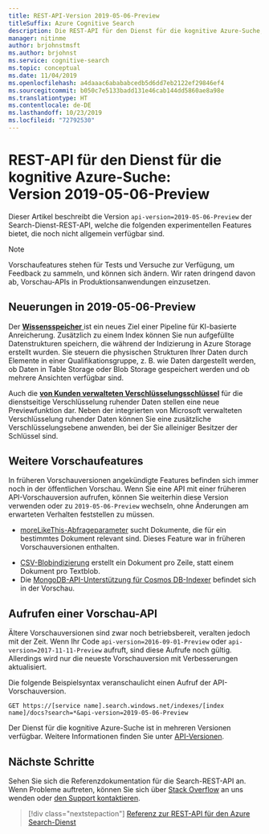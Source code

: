 ```yaml
---
title: REST-API-Version 2019-05-06-Preview
titleSuffix: Azure Cognitive Search
description: Die REST-API für den Dienst für die kognitive Azure-Suche, Version 2019-05-06-Preview, beinhaltet experimentelle Features wie Wissensspeicher und von Kunden verwaltete Verschlüsselungsschlüssel.
manager: nitinme
author: brjohnstmsft
ms.author: brjohnst
ms.service: cognitive-search
ms.topic: conceptual
ms.date: 11/04/2019
ms.openlocfilehash: a4daaac6abababcedb5d6dd7eb2122ef29846ef4
ms.sourcegitcommit: b050c7e5133badd131e46cab144dd5860ae8a98e
ms.translationtype: HT
ms.contentlocale: de-DE
ms.lasthandoff: 10/23/2019
ms.locfileid: "72792530"
---
```

# <a name="azure-cognitive-search-service-rest-api-version-2019-05-06-preview"></a>REST-API für den Dienst für die kognitive Azure-Suche: Version 2019-05-06-Preview

Dieser Artikel beschreibt die Version `api-version=2019-05-06-Preview` der Search-Dienst-REST-API, welche die folgenden experimentellen Features bietet, die noch nicht allgemein verfügbar sind.

> [!NOTE]
> Vorschaufeatures stehen für Tests und Versuche zur Verfügung, um Feedback zu sammeln, und können sich ändern. Wir raten dringend davon ab, Vorschau-APIs in Produktionsanwendungen einzusetzen.


## <a name="new-in-2019-05-06-preview"></a>Neuerungen in 2019-05-06-Preview

Der [**Wissensspeicher** ](knowledge-store-concept-intro.md) ist ein neues Ziel einer Pipeline für KI-basierte Anreicherung. Zusätzlich zu einem Index können Sie nun aufgefüllte Datenstrukturen speichern, die während der Indizierung in Azure Storage erstellt wurden. Sie steuern die physischen Strukturen Ihrer Daten durch Elemente in einer Qualifikationsgruppe, z. B. wie Daten dargestellt werden, ob Daten in Table Storage oder Blob Storage gespeichert werden und ob mehrere Ansichten verfügbar sind.

Auch die [**von Kunden verwalteten Verschlüsselungsschlüssel**](search-security-manage-encryption-keys.md) für die dienstseitige Verschlüsselung ruhender Daten stellen eine neue Previewfunktion dar. Neben der integrierten von Microsoft verwalteten Verschlüsselung ruhender Daten können Sie eine zusätzliche Verschlüsselungsebene anwenden, bei der Sie alleiniger Besitzer der Schlüssel sind.

## <a name="other-preview-features"></a>Weitere Vorschaufeatures

In früheren Vorschauversionen angekündigte Features befinden sich immer noch in der öffentlichen Vorschau. Wenn Sie eine API mit einer früheren API-Vorschauversion aufrufen, können Sie weiterhin diese Version verwenden oder zu `2019-05-06-Preview` wechseln, ohne Änderungen am erwarteten Verhalten feststellen zu müssen.

+ [moreLikeThis-Abfrageparameter](search-more-like-this.md) sucht Dokumente, die für ein bestimmtes Dokument relevant sind. Dieses Feature war in früheren Vorschauversionen enthalten. 
* [CSV-Blobindizierung](search-howto-index-csv-blobs.md) erstellt ein Dokument pro Zeile, statt einem Dokument pro Textblob.
* Die [MongoDB-API-Unterstützung für Cosmos DB-Indexer](search-howto-index-cosmosdb.md) befindet sich in der Vorschau.


## <a name="how-to-call-a-preview-api"></a>Aufrufen einer Vorschau-API

Ältere Vorschauversionen sind zwar noch betriebsbereit, veralten jedoch mit der Zeit. Wenn Ihr Code `api-version=2016-09-01-Preview` oder `api-version=2017-11-11-Preview` aufruft, sind diese Aufrufe noch gültig. Allerdings wird nur die neueste Vorschauversion mit Verbesserungen aktualisiert. 

Die folgende Beispielsyntax veranschaulicht einen Aufruf der API-Vorschauversion.

    GET https://[service name].search.windows.net/indexes/[index name]/docs?search=*&api-version=2019-05-06-Preview

Der Dienst für die kognitive Azure-Suche ist in mehreren Versionen verfügbar. Weitere Informationen finden Sie unter [API-Versionen](search-api-versions.md).

## <a name="next-steps"></a>Nächste Schritte

Sehen Sie sich die Referenzdokumentation für die Search-REST-API an. Wenn Probleme auftreten, können Sie sich über [Stack Overflow](https://stackoverflow.com/) an uns wenden oder [den Support kontaktieren](https://azure.microsoft.com/support/community/?product=search).

> [!div class="nextstepaction"]
> [Referenz zur REST-API für den Azure Search-Dienst](https://docs.microsoft.com/rest/api/searchservice/)